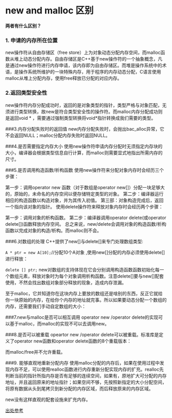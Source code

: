 # new and malloc 区别

**两者有什么区别？**

### 1. 申请的内存所在位置
new操作符从自由存储区（free store）上为对象动态分配内存空间，而malloc函数从堆上动态分配内存。自由存储区是C++基于new操作符的一个抽象概念，凡是通过new操作符进行内存申请，该内存即为自由存储区。而堆是操作系统中的术语，是操作系统所维护的一块特殊内存，用于程序的内存动态分配，C语言使用malloc从堆上分配内存，使用free释放已分配的对应内存。

### 2.返回类型安全性
new操作符内存分配成功时，返回的是对象类型的指针，类型严格与对象匹配，无须进行类型转换，故new是符合类型安全性的操作符。而malloc内存分配成功则是返回void * ，需要通过强制类型转换将void*指针转换成我们需要的类型。

###3.内存分配失败时的返回值
new内存分配失败时，会抛出bac_alloc异常，它不会返回NULL；malloc分配内存失败时返回NULL。

###4.是否需要指定内存大小
使用new操作符申请内存分配时无须指定内存块的大小，编译器会根据类型信息自行计算，而malloc则需要显式地指出所需内存的尺寸。

###5.是否调用构造函数/析构函数
使用new操作符来分配对象内存时会经历三个步骤：

第一步：调用operator new 函数（对于数组是operator new[]）分配一块足够大的，原始的，未命名的内存空间以便存储特定类型的对象。
第二步：编译器运行相应的构造函数以构造对象，并为其传入初值。
第三部：对象构造完成后，返回一个指向该对象的指针。
使用delete操作符来释放对象内存时会经历两个步骤：

第一步：调用对象的析构函数。
第二步：编译器调用operator delete(或operator delete[])函数释放内存空间。
总之来说，new/delete会调用对象的构造函数/析构函数以完成对象的构造/析构。而malloc则不会。

###6.对数组的处理
C++提供了new[]与delete[]来专门处理数组类型:

`A * ptr = new A[10];`//分配10个A对象 ,使用new[]分配的内存必须使用delete[]进行释放：

`delete [] ptr;`
new对数组的支持体现在它会分别调用构造函数函数初始化每一个数组元素，释放对象时为每个对象调用析构函数。注意delete[]要与new[]配套使用，不然会找出数组对象部分释放的现象，造成内存泄漏。

至于malloc，它并知道你在这块内存上要放的数组还是啥别的东西，反正它就给你一块原始的内存，在给你个内存的地址就完事。所以如果要动态分配一个数组的内存，还需要我们手动自定数组的大小：

###7.new与malloc是否可以相互调用
operator new /operator delete的实现可以基于malloc，而malloc的实现不可以去调用new。

###8.是否可以被重载
opeartor new /operator delete可以被重载。标准库是定义了operator new函数和operator delete函数的8个重载版本：

而malloc/free并不允许重载。

###9. 能够直观地重新分配内存
使用malloc分配的内存后，如果在使用过程中发现内存不足，可以使用realloc函数进行内存重新分配实现内存的扩充。realloc先判断当前的指针所指内存是否有足够的连续空间，如果有，原地扩大可分配的内存地址，并且返回原来的地址指针；如果空间不够，先按照新指定的大小分配空间，将原有数据从头到尾拷贝到新分配的内存区域，而后释放原来的内存区域。

new没有这样直观的配套设施来扩充内存。

[出处参考]( https://www.cnblogs.com/ywliao/articles/8116622.html)





